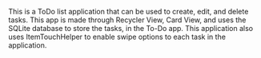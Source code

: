 This is a ToDo list application that can be used to create, edit, and delete
tasks. This app is made through Recycler View, Card View, and uses the SQLite database
to store the tasks, in the To-Do app. This application also uses ItemTouchHelper to enable
swipe options to each task in the application.
